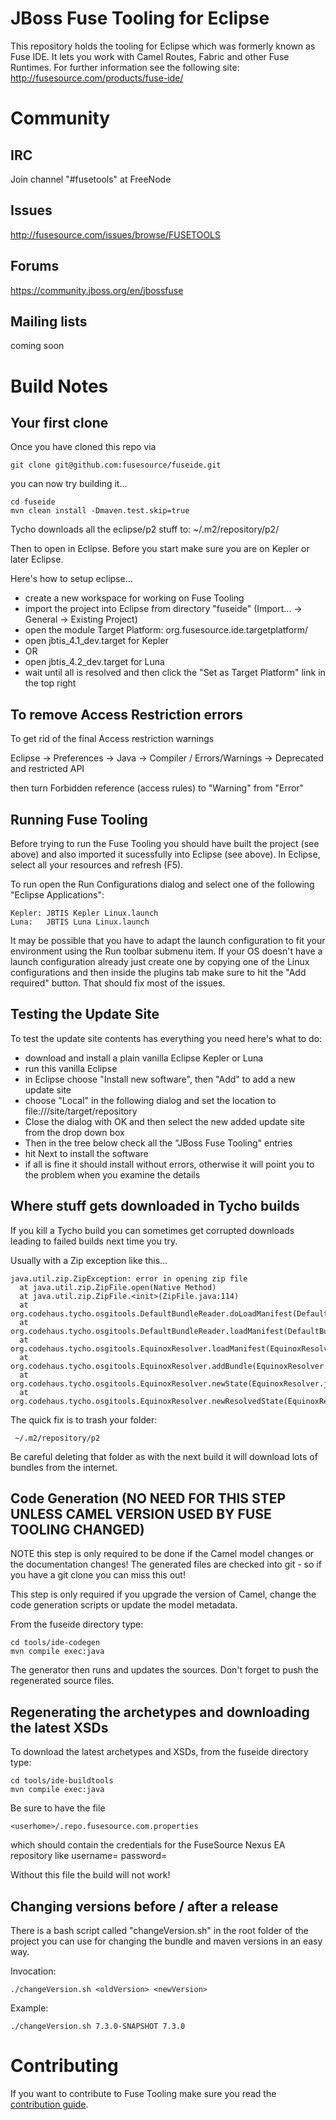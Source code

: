 JBoss Fuse Tooling for Eclipse
================

This repository holds the tooling for Eclipse which was formerly known as Fuse IDE. It lets you work with Camel Routes, Fabric and other Fuse Runtimes.
For further information see the following site: http://fusesource.com/products/fuse-ide/

Community
================

IRC
----------------
Join channel "#fusetools" at FreeNode

Issues
----------------
http://fusesource.com/issues/browse/FUSETOOLS

Forums
----------------
https://community.jboss.org/en/jbossfuse

Mailing lists
----------------
coming soon



Build Notes
================

Your first clone
----------------
Once you have cloned this repo via

    git clone git@github.com:fusesource/fuseide.git
    
you can now try building it...

    cd fuseide
    mvn clean install -Dmaven.test.skip=true

Tycho downloads all the eclipse/p2 stuff to: ~/.m2/repository/p2/

Then to open in Eclipse. Before you start make sure you are on Kepler or later Eclipse.

Here's how to setup eclipse...

* create a new workspace for working on Fuse Tooling
* import the project into Eclipse from directory "fuseide" (Import... -> General -> Existing Project)
* open the module Target Platform: org.fusesource.ide.targetplatform/
* open jbtis_4.1_dev.target for Kepler
* OR
* open jbtis_4.2_dev.target for Luna
* wait until all is resolved and then click the "Set as Target Platform" link in the top right


To remove Access Restriction errors
-----------------------------------
To get rid of the final Access restriction warnings

  Eclipse -> Preferences -> Java -> Compiler / Errors/Warnings -> Deprecated and restricted API

then turn Forbidden reference (access rules) to "Warning" from "Error"


Running Fuse Tooling
----------------

Before trying to run the Fuse Tooling you should have built the project (see above) and also imported it sucessfully into Eclipse (see above). 
In Eclipse, select all your resources and refresh (F5).

To run open the Run Configurations dialog and select one of the following "Eclipse Applications":

    Kepler: JBTIS Kepler Linux.launch
    Luna:   JBTIS Luna Linux.launch

It may be possible that you have to adapt the launch configuration to fit your environment using the Run toolbar submenu item. If your OS doesn't have a launch configuration already just create one by copying one of the Linux configurations and then inside the plugins tab make sure to hit the "Add required" button. That should fix most of the issues.


Testing the Update Site
----------------

To test the update site contents has everything you need here's what to do:

* download and install a plain vanilla Eclipse Kepler or Luna 
* run this vanilla Eclipse
* in Eclipse choose "Install new software", then "Add" to add a new update site
* choose "Local" in the following dialog and set the location to file://<your path to fuseide>/site/target/repository
* Close the dialog with OK and then select the new added update site from the drop down box
* Then in the tree below check all the "JBoss Fuse Tooling" entries
* hit Next to install the software
* if all is fine it should install without errors, otherwise it will point you to the problem when you examine the details


Where stuff gets downloaded in Tycho builds
----------------

If you kill a Tycho build you can sometimes get corrupted downloads leading to failed builds next time you try.

Usually with a Zip exception like this...

    java.util.zip.ZipException: error in opening zip file
      at java.util.zip.ZipFile.open(Native Method)
      at java.util.zip.ZipFile.<init>(ZipFile.java:114)
      at org.codehaus.tycho.osgitools.DefaultBundleReader.doLoadManifest(DefaultBundleReader.java:85)
      at org.codehaus.tycho.osgitools.DefaultBundleReader.loadManifest(DefaultBundleReader.java:47)
      at org.codehaus.tycho.osgitools.EquinoxResolver.loadManifest(EquinoxResolver.java:199)
      at org.codehaus.tycho.osgitools.EquinoxResolver.addBundle(EquinoxResolver.java:175)
      at org.codehaus.tycho.osgitools.EquinoxResolver.newState(EquinoxResolver.java:157)
      at org.codehaus.tycho.osgitools.EquinoxResolver.newResolvedState(EquinoxResolver.java:52)

The quick fix is to trash your folder:
    
     ~/.m2/repository/p2

Be careful deleting that folder as with the next build it will download lots of bundles from the internet.


Code Generation (NO NEED FOR THIS STEP UNLESS CAMEL VERSION USED BY FUSE TOOLING CHANGED)
----------------

NOTE this step is only required to be done if the Camel model changes or the documentation changes!
The generated files are checked into git - so if you have a git clone you can miss this out!

This step is only required if you upgrade the version of Camel, change the code generation scripts or update the model metadata.

From the fuseide directory type:

    cd tools/ide-codegen
    mvn compile exec:java

The generator then runs and updates the sources. Don't forget to push the regenerated source files.


Regenerating the archetypes and downloading the latest XSDs
----------------

To download the latest archetypes and XSDs, from the fuseide directory type:

    cd tools/ide-buildtools
    mvn compile exec:java

Be sure to have the file 

    <userhome>/.repo.fusesource.com.properties

which should contain the credentials for the FuseSource Nexus EA repository like
    username=<your login>
    password=<your password>

Without this file the build will not work!


Changing versions before / after a release
----------------

There is a bash script called "changeVersion.sh" in the root folder of the project you can use for changing the bundle and maven versions in an easy way.

Invocation:

    ./changeVersion.sh <oldVersion> <newVersion>
    

Example:

    ./changeVersion.sh 7.3.0-SNAPSHOT 7.3.0
    

Contributing
================

If you want to contribute to Fuse Tooling make sure you read the [contribution guide](https://github.com/fusesource/fuseide/blob/master/Contributing.md "Contribution Guide").

